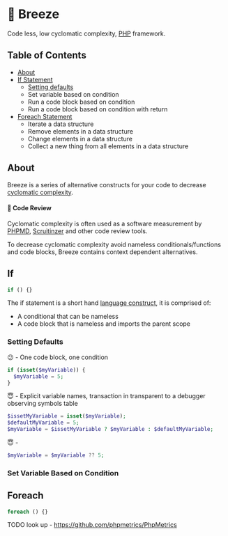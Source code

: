 # 🍃 Breeze
Code less, low cyclomatic complexity, [PHP](http://php.net/) framework.

## Table of Contents
* [About](#about)
* [If Statement](#if)
  * [Setting defaults](#setting-defaults)
  * Set variable based on condition
  * Run a code block based on condition
  * Run a code block based on condition with return
* [Foreach Statement](#foreach)
  * Iterate a data structure
  * Remove elements in a data structure
  * Change elements in a data structure 
  * Collect a new thing from all elements in a data structure

## About

Breeze is a series of alternative constructs for your code to decrease [cyclomatic complexity](https://en.wikipedia.org/wiki/Cyclomatic_complexity). 

#### 🔬 Code Review

Cyclomatic complexity is often used as a software measurement by [PHPMD](https://phpmd.org/), [Scruitinzer](https://scrutinizer-ci.com) and other code review tools.

To decrease cyclomatic complexity avoid nameless conditionals/functions and code blocks, Breeze contains context dependent alternatives.

## If
```php
if () {}
```
The if statement is a short hand [language construct](https://en.wikipedia.org/wiki/Language_construct), it is comprised of:
  * A conditional that can be nameless
  * A code block that is nameless and imports the parent scope
  
### Setting Defaults
😕 - One code block, one condition 
```php
if (isset($myVariable)) {
  $myVariable = 5;
}
```
😇 - Explicit variable names, transaction in transparent to a debugger observing symbols table
```php
$issetMyVariable = isset($myVariable);
$defaultMyVariable = 5;
$myVariable = $issetMyVariable ? $myVariable : $defaultMyVariable; 
```

😇 -
```php
$myVariable = $myVariable ?? 5;
```

### Set Variable Based on Condition
## Foreach
```php
foreach () {}
```

TODO look up - https://github.com/phpmetrics/PhpMetrics
